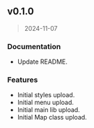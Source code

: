 
## v0.1.0

> 2024-11-07

### Documentation

* Update README.

### Features

* Initial styles upload.
* Initial menu upload.
* Initial main lib upload.
* Initial Map class upload.


